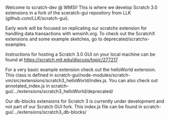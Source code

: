 Welcome to scratch-dev @ WMSI! This is where we develop Scratch 3.0 extensions in a fork of the sceratch-gui repository from LLK (github.com/LLK/scratch-gui).

Early work will be focused on replicating our scratchx extension for handling data transactions with wmsinh.org. To check out the ScratchX extensions and some example sketches, go to deprecated/scratchx-examples. 

Instructions for hosting a Scratch 3.0 GUI on your local machine can be found at https://scratch.mit.edu/discuss/topic/277217.

For a very basic example extension check out the helloWorld extension. This class is defined in scratch-gui/node-modules/scratch-vm/src/extensions/scratch3_helloWorld/index.js. You can also check out annotated_index.js in scratch-gui/.../extensions/scratch3_helloWorld/deprecated/

Our db-blocks extensions for Scratch 3 is currently under development and not part of our Scratch GUI fork. This index.js file can be found in scratch-gui/.../extensions/scratch3_db-blocks/
